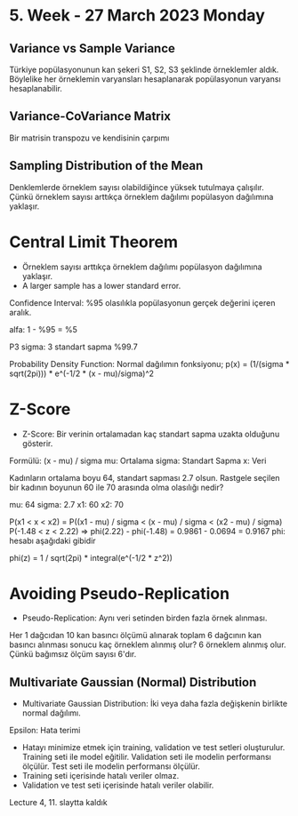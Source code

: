 # 5. Week - 27 March 2023 Monday

## Variance vs Sample Variance
Türkiye popülasyonunun kan şekeri S1, S2, S3 şeklinde örneklemler aldık. Böylelike her örneklemin varyansları hesaplanarak popülasyonun varyansı hesaplanabilir.

## Variance-CoVariance Matrix
Bir matrisin transpozu ve kendisinin çarpımı

## Sampling Distribution of the Mean
Denklemlerde örneklem sayısı olabildiğince yüksek tutulmaya çalışılır. Çünkü örneklem sayısı arttıkça örneklem dağılımı popülasyon dağılımına yaklaşır.

# Central Limit Theorem
* Örneklem sayısı arttıkça örneklem dağılımı popülasyon dağılımına yaklaşır.
* A larger sample has a lower standard error.

Confidence Interval: %95 olasılıkla popülasyonun gerçek değerini içeren aralık.

alfa: 1 - %95 = %5

P3 sigma: 3 standart sapma %99.7

Probability Density Function: Normal dağılımın fonksiyonu;
p(x) = (1/(sigma * sqrt(2pi))) * e^(-1/2 * (x - mu)/sigma)^2

# Z-Score
* Z-Score: Bir verinin ortalamadan kaç standart sapma uzakta olduğunu gösterir.

Formülü: (x - mu) / sigma
mu: Ortalama
sigma: Standart Sapma
x: Veri

Kadınların ortalama boyu 64, standart sapması 2.7 olsun. Rastgele seçilen bir kadının boyunun 60 ile 70 arasında olma olasılığı nedir?

mu: 64
sigma: 2.7
x1: 60
x2: 70

P(x1 < x < x2) = P((x1 - mu) / sigma < (x - mu) / sigma < (x2 - mu) / sigma)
P(-1.48 < z < 2.22) => phi(2.22) - phi(-1.48) = 0.9861 - 0.0694 = 0.9167
phi: hesabı aşağıdaki gibidir

phi(z) = 1 / sqrt(2pi) * integral(e^(-1/2 * z^2))

# Avoiding Pseudo-Replication
* Pseudo-Replication: Aynı veri setinden birden fazla örnek alınması.

Her 1 dağcıdan 10 kan basıncı ölçümü alınarak toplam 6 dağcının kan basıncı alınması sonucu kaç örneklem alınmış olur?
6 örneklem alınmış olur. Çünkü bağımsız ölçüm sayısı 6'dır.

## Multivariate Gaussian (Normal) Distribution
* Multivariate Gaussian Distribution: İki veya daha fazla değişkenin birlikte normal dağılımı.

Epsilon: Hata terimi
* Hatayı minimize etmek için training, validation ve test setleri oluşturulur. Training seti ile model eğitilir. Validation seti ile modelin performansı ölçülür. Test seti ile modelin performansı ölçülür.
* Training seti içerisinde hatalı veriler olmaz.
* Validation ve test seti içerisinde hatalı veriler olabilir.

Lecture 4, 11. slaytta kaldık
